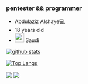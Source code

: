 ### pentester && programmer
- Abdulaziz Alshaye💻
- 18 years old
- <img src=https://images.emojiterra.com/google/noto-emoji/unicode-13.1/128px/1f1f8-1f1e6.png width="25" height="25"> Saudi


[![github stats](https://github-readme-stats.vercel.app/api?username=kira2040k&count_private=true&show_icons=true&theme=dark&hide_rank=false)](https://github.com/anuraghazra/github-readme-stats)

[![Top Langs](https://github-readme-stats.vercel.app/api/top-langs/?username=kira2040k&theme=dark)](https://github.com/anuraghazra/github-readme-stats)

<a href="https://github.com/kira2040k/php_code_analysis">
  <img align="center" src="https://github-readme-stats.vercel.app/api/pin/?username=kira2040k&theme=dark&repo=php_code_analysis" />
</a>

<a href="https://github.com/kira2040k/AVBypass">
  <img align="center" src="https://github-readme-stats.vercel.app/api/pin/?username=kira2040k&theme=dark&repo=AVBypass" />
</a>
